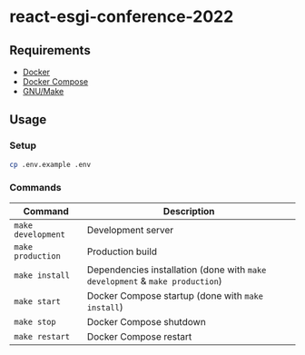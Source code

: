 # react-esgi-conference-2022

## Requirements

- [Docker](https://www.docker.com/)
- [Docker Compose](https://docs.docker.com/compose/)
- [GNU/Make](https://www.gnu.org/software/make/)

## Usage

### Setup

```bash
cp .env.example .env
```

### Commands

Command | Description
---|---
`make development` | Development server
`make production` | Production build
`make install` | Dependencies installation (done with `make development` & `make production`)
`make start` | Docker Compose startup (done with `make install`)
`make stop` | Docker Compose shutdown
`make restart` | Docker Compose restart